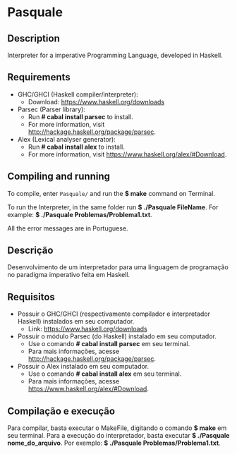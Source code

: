 # Pasquale

## Description
Interpreter for a imperative Programming Language, developed in Haskell.

## Requirements

* GHC/GHCI (Haskell compiler/interpreter):
   * Download: https://www.haskell.org/downloads
* Parsec (Parser library):
   * Run **# cabal install parsec** to install.
   * For more information, visit http://hackage.haskell.org/package/parsec.
* Alex (Lexical analyser generator):
   * Run **# cabal install alex** to install.
   * For more information, visit https://www.haskell.org/alex/#Download.

## Compiling and running
To compile, enter `Pasquale/` and run the **$ make** command on Terminal.

To run the Interpreter, in the same folder run **$ ./Pasquale FileName**. For example: **$ ./Pasquale Problemas/Problema1.txt**.

All the error messages are in Portuguese.


## Descrição
Desenvolvimento de um interpretador para uma linguagem de programação no paradigma imperativo feita em Haskell.

## Requisitos

* Possuir o GHC/GHCI (respectivamente compilador e interpretador Haskell) instalados em seu computador.
   * Link: https://www.haskell.org/downloads
* Possuir o módulo Parsec (do Haskell) instalado em seu computador.
   * Use o comando **# cabal install parsec** em seu terminal.
   * Para mais informações, acesse http://hackage.haskell.org/package/parsec.
* Possuir o Alex instalado em seu computador.
   * Use o comando **# cabal install alex** em seu terminal.
   * Para mais informações, acesse https://www.haskell.org/alex/#Download.

## Compilação e execução
Para compilar, basta executar o MakeFile, digitando o comando **$ make** em seu terminal. Para a execução do interpretador, basta executar **$ ./Pasquale nome_do_arquivo**. Por exemplo: **$ ./Pasquale Problemas/Problema1.txt**.
